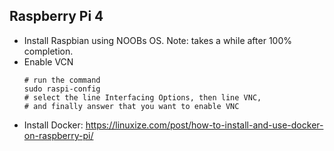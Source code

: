## Raspberry Pi 4

 - Install Raspbian using NOOBs OS. Note: takes a while after 100% completion.
 - Enable VCN 
   ```
   # run the command 
   sudo raspi-config
   # select the line Interfacing Options, then line VNC, 
   # and finally answer that you want to enable VNC
   ```
 - Install Docker: https://linuxize.com/post/how-to-install-and-use-docker-on-raspberry-pi/


 
